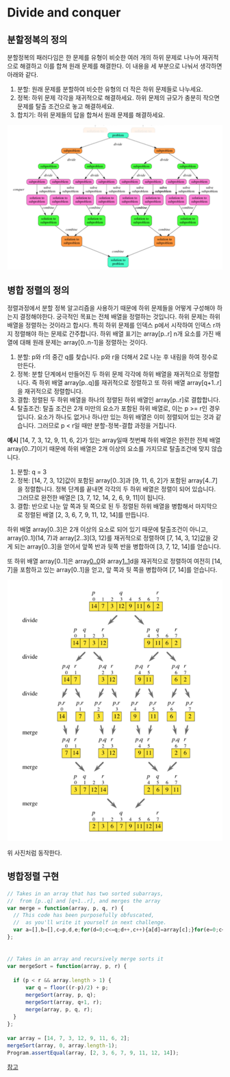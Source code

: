 # Divide and conquer

## 분할정복의 정의
분할정복의 패러다임은 한 문제를 유형이 비슷한 여러 개의 하위 문제로 나누어 재귀적으로 해결하고 이를 합쳐 원래 문제를 해결한다. 이 내용을 세 부분으로 나눠서 생각하면 아래와 같다.

1. 분할: 원래 문제를 분할하여 비슷한 유형의 더 작은 하위 문제들로 나누세요.
2. 정복: 하위 문제 각각을 재귀적으로 해결하세요. 하위 문제의 규모가 충분히 작으면 문제를 탈출 조건으로 놓고 해결하세요.
3. 합치기: 하위 문제들의 답을 합쳐서 원래 문제를 해결하세요.

![분할정복하는 이미지맵](https://github.com/msmasd/TIL/blob/master/document/Algorithm/Divide_and_conquer/image/Divide_and_conquer_map.PNG)

## 병합 정렬의 정의

정렬과정에서 분할 정복 알고리즘을 사용하기 때문에 하위 문제들을 어떻게 구성해야 하는지 결정해야한다. 궁극적인 목표는 전체 배열을 정렬하는 것입니다. 하위 문제는 하위 배열을 정렬하는 것이라고 합시다.
특히 하위 문제를 인덱스 p에서 시작하여 인덱스 r까지 정렬해야 하는 문제로 간주합니다.
하위 배열 표기는 array[p..r]
n개 요소를 가진 배열에 대해 원래 문제는 array[0..n-1]을 정렬하는 것이다.

1. 분할: p와 r의 중간 q를 찾습니다. p와 r을 더해서 2로 나눈 후 내림을 하여 정수로 만든다.
2. 정복: 분할 단계에서 만들어진 두 하위 문제 각각에 하위 배열을 재귀적으로 정렬합니다. 즉 하위 배열 array[p..q]를 재귀적으로 정렬하고 또 하위 배열 array[q+1..r]을 재귀적으로 정렬합니다.
3. 결합: 정렬된 두 하위 배열을 하나의 정렬된 하위 배열인 array[p..r]로 결합합니다.
4. 탈출조건: 탈출 조건은 2개 미만의 요소가 포함된 하위 배열로, 이는 p >= r인 경우입니다. 요소가 하나도 없거나 하나만 있는 하위 배열은 이미 정렬되어 있는 것과 같습니다. 그러므로 p < r일 때만 분할-정복-결합 과정을 거칩니다.

**예시**
[14, 7, 3, 12, 9, 11, 6, 2]가 있는 array일때 첫번째 하위 배열은 완전한 전체 배열 array[0..7]이기 때문에 하위 배열은 2개 이상의 요소를 가지므로 탈출조건에 맞지 않습니다.

1. 분할: q = 3
2. 정복: [14, 7, 3, 12]값이 포함된 array[0..3]과 [9, 11, 6, 2]가 포함된 array[4..7]을 정렬합니다. 정복 단계를 끝내면 각각의 두 하위 배열은 정렬이 되어 있습니다. 그러므로 완전한 배열은 [3, 7, 12, 14, 2, 6, 9, 11]이 됩니다.
3. 결합: 반으로 나눈 앞 쪽과 뒷 쪽으로 된 두 정렬된 하위 배열을 병합해서 마지막으로 정렬된 배열 [2, 3, 6, 7, 9, 11, 12, 14]를 만듭니다.

하위 배열 array[0..3]은 2개 이상의 요소로 되어 있기 때문에 탈출조건이 아니고, array[0..1](14, 7)과 array[2..3](3, 12)를 재귀적으로 정렬하여 [7, 14, 3, 12]값을 갖게 되는 array[0..3]을 얻어서 앞쪽 반과 뒷쪽 반을 병합하여 [3, 7, 12, 14]를 얻습니다.

또 하위 배열 array[0..1]은 array[0..0](14)와  array[1..1](7)d을 재귀적으로 정렬하여 여전히 [14, 7]을 포함하고 있는 array[0..1]을 얻고, 앞 쪽과 뒷 쪽을 병합하여 [7, 14]를 얻습니다.

![병합정렬하는 이미지맵](https://github.com/msmasd/TIL/blob/master/document/Algorithm/Divide_and_conquer/image/merge_sort_map.PNG)

위 사진처럼 동작한다.

## 병합정렬 구현

```javascript
// Takes in an array that has two sorted subarrays,
//  from [p..q] and [q+1..r], and merges the array
var merge = function(array, p, q, r) {
  // This code has been purposefully obfuscated,
  //  as you'll write it yourself in next challenge.
  var a=[],b=[],c=p,d,e;for(d=0;c<=q;d++,c++){a[d]=array[c];}for(e=0;c<=r;e++,c++){b[e]=array[c];}c=p;for(e=d=0;d<a.length&&e<b.length;){if(a[d]<b[e]){array[c]=a[d];d++;} else {array[c]=b[e]; e++;}c++; }for(;d<a.length;){array[c]=a[d];d++;c++;}for(;e<b.length;){array[c]=b[e];e++;c++;}
};


// Takes in an array and recursively merge sorts it
var mergeSort = function(array, p, r) {

  if (p < r && array.length > 1) {
      var q = floor((r-p)/2) + p;
      mergeSort(array, p, q);
      mergeSort(array, q+1, r);
      merge(array, p, q, r);
  }
};

var array = [14, 7, 3, 12, 9, 11, 6, 2];
mergeSort(array, 0, array.length-1);
Program.assertEqual(array, [2, 3, 6, 7, 9, 11, 12, 14]);

```

[참고](https://ko.khanacademy.org/computing/computer-science/algorithms/merge-sort/pc/challenge-implement-merge)